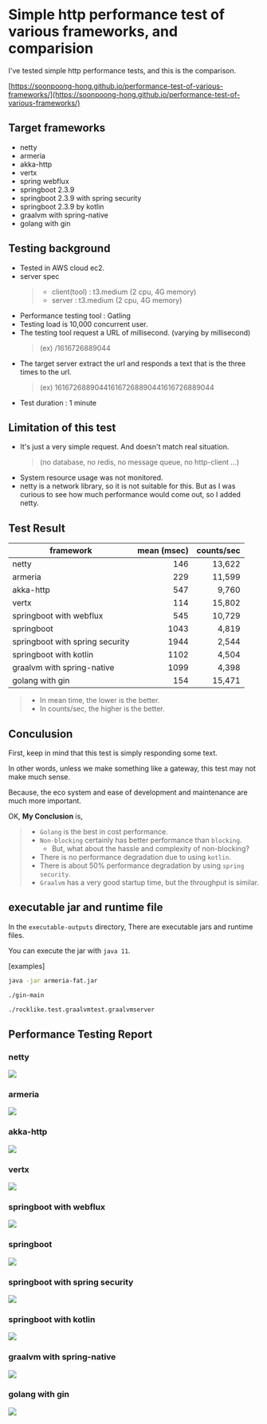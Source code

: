 # Simple http performance test of various frameworks, and comparision
 I've tested simple http performance tests, and this is the comparison.

[https://soonpoong-hong.github.io/performance-test-of-various-frameworks/](https://soonpoong-hong.github.io/performance-test-of-various-frameworks/)

## Target frameworks
* netty 
* armeria
* akka-http
* vertx  
* spring webflux  
* springboot 2.3.9
* springboot 2.3.9 with spring security
* springboot 2.3.9 by kotlin
* graalvm with spring-native
* golang with gin

## Testing background
* Tested in AWS cloud ec2.
* server spec
  > * client(tool) : t3.medium (2 cpu, 4G memory)
  > * server : t3.medium (2 cpu, 4G memory)
* Performance testing tool : Gatling
* Testing load is 10,000 concurrent user.
* The testing tool request a URL of millisecond. (varying by millisecond)
  > (ex)  /1616726889044
* The target server extract the url and responds a text that is the three times to the url.
  > (ex)  161672688904416167268890441616726889044
* Test duration : 1 minute

## Limitation of this test
* It's just a very simple request. And doesn't match real situation.
  > (no database, no redis, no message queue, no http-client ...)
* System resource usage was not monitored.
* netty is a network library, so it is not suitable for this. But as I was curious to see how much performance would come out, so I added netty.

## Test Result

| framework | mean (msec) | counts/sec |
| ---- | ----: | ----: |
| netty | 146 | 13,622 |
| armeria | 229 | 11,599 |
| akka-http | 547 | 9,760 |
| vertx | 114 | 15,802 |
| springboot with webflux | 545 | 10,729 |
| springboot | 1043 | 4,819 |
| springboot with spring security | 1944 | 2,544 |
| springboot with kotlin | 1102 | 4,504 |
| graalvm with spring-native | 1099 | 4,398 |
| golang with gin | 154 | 15,471 |
  > * In mean time, the lower is the better.
  > * In counts/sec, the higher is the better.

## Conculusion
First, keep in mind that this test is simply responding some text.

In other words, unless we make something like a gateway, this test may not make much sense.

Because, the eco system and ease of development and maintenance are much more important. 

OK, **My Conclusion** is,
> * `Golang` is the best in cost performance.
> * `Non-blocking` certainly has better performance than `blocking`. 
>   * But, what about the hassle and complexity of non-blocking? 
> * There is no performance degradation due to using `kotlin`.
> * There is about 50% performance degradation by using `spring security`.
> * `Graalvm` has a very good startup time, but the throughput is similar. 
 
## executable jar and runtime file
In the `executable-outputs` directory, There are executable jars and runtime files.

You can execute the jar with `java 11`.

[examples]
```sh
java -jar armeria-fat.jar
```
```sh
./gin-main
```
```sh
./rocklike.test.graalvmtest.graalvmserver
```

## Performance Testing Report
### netty
![](result-reports/netty.png)
### armeria
![](result-reports/armeria.png)
### akka-http
![](result-reports/akka-http.png)
### vertx
![](result-reports/vertx.png)
### springboot with webflux
![](result-reports/springboot-webflux.png)
### springboot
![](result-reports/springboot.png)
### springboot with spring security
![](result-reports/springboot-withSecurity.png)
### springboot with kotlin
![](result-reports/springboot-kotlin.png)
### graalvm with spring-native
![](result-reports/graalvm-springboot.png)
### golang with gin
![](result-reports/golang-gin.png)

